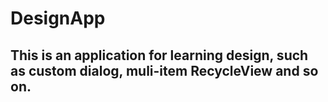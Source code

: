 # DesignApp
## This is an application for learning design, such as custom dialog, muli-item RecycleView and so on.
